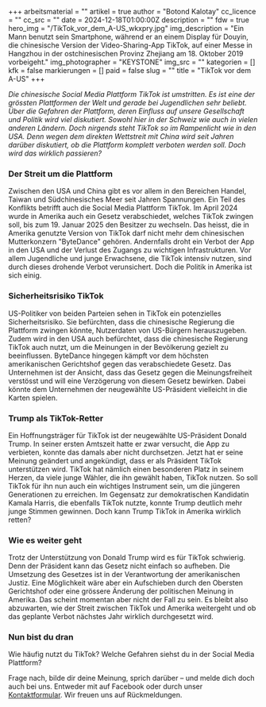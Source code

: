 +++
arbeitsmaterial = ""
artikel = true
author = "Botond Kalotay"
cc_licence = ""
cc_src = ""
date = 2024-12-18T01:00:00Z
description = ""
fdw = true
hero_img = "/TikTok_vor_dem_A-US_wkxpry.jpg"
img_description = "Ein Mann benutzt sein Smartphone, während er an einem Display für Douyin, die chinesische Version der Video-Sharing-App TikTok, auf einer Messe in Hangzhou in der ostchinesischen Provinz Zhejiang am 18. Oktober 2019 vorbeigeht."
img_photographer = "KEYSTONE"
img_src = ""
kategorien = []
kfk = false
markierungen = []
paid = false
slug = ""
title = "TikTok vor dem A-US"
+++

_Die chinesische Social Media Plattform TikTok ist umstritten. Es ist eine der grössten Plattformen der Welt und gerade bei Jugendlichen sehr beliebt. Über die Gefahren der Plattform, deren Einfluss auf unsere Gesellschaft und Politik wird viel diskutiert. Sowohl hier in der Schweiz wie auch in vielen anderen Ländern. Doch nirgends steht TikTok so im Rampenlicht wie in den USA. Denn wegen dem direkten Wettstreit mit China wird seit Jahren darüber diskutiert, ob die Plattform komplett verboten werden soll. Doch wird das wirklich passieren?_

### Der Streit um die Plattform

Zwischen den USA und China gibt es vor allem in den Bereichen Handel, Taiwan und Südchinesisches Meer seit Jahren Spannungen. Ein Teil des Konflikts betrifft auch die Social Media Plattform TikTok. Im April 2024 wurde in Amerika auch ein Gesetz verabschiedet, welches TikTok zwingen soll, bis zum 19. Januar 2025 den Besitzer zu wechseln. Das heisst, die in Amerika genutzte Version von TikTok darf nicht mehr dem chinesischen Mutterkonzern "ByteDance" gehören. Andernfalls droht ein Verbot der App in den USA und der Verlust des Zugangs zu wichtigen Infrastrukturen. Vor allem Jugendliche und junge Erwachsene, die TikTok intensiv nutzen, sind durch dieses drohende Verbot verunsichert. Doch die Politik in Amerika ist sich einig.

### Sicherheitsrisiko TikTok

US-Politiker von beiden Parteien sehen in TikTok ein potenzielles Sicherheitsrisiko. Sie befürchten, dass die chinesische Regierung die Plattform zwingen könnte, Nutzerdaten von US-Bürgern herauszugeben. Zudem wird in den USA auch befürchtet, dass die chinesische Regierung TikTok auch nutzt, um die Meinungen in der Bevölkerung gezielt zu beeinflussen. ByteDance hingegen kämpft vor dem höchsten amerikanischen Gerichtshof gegen das verabschiedete Gesetz. Das Unternehmen ist der Ansicht, dass das Gesetz gegen die Meinungsfreiheit verstösst und will eine Verzögerung von diesem Gesetz bewirken. Dabei könnte dem Unternehmen der neugewählte US-Präsident vielleicht in die Karten spielen.

### Trump als TikTok-Retter

Ein Hoffnungsträger für TikTok ist der neugewählte US-Präsident Donald Trump. In seiner ersten Amtszeit hatte er zwar versucht, die App zu verbieten, konnte das damals aber nicht durchsetzen. Jetzt hat er seine Meinung geändert und angekündigt, dass er als Präsident TikTok unterstützen wird. TikTok hat nämlich einen besonderen Platz in seinem Herzen, da viele junge Wähler, die ihn gewählt haben, TikTok nutzen. So soll TikTok für ihn nun auch ein wichtiges Instrument sein, um die jüngeren Generationen zu erreichen. Im Gegensatz zur demokratischen Kandidatin Kamala Harris, die ebenfalls TikTok nutzte, konnte Trump deutlich mehr junge Stimmen gewinnen. Doch kann Trump TikTok in Amerika wirklich retten?

### Wie es weiter geht

Trotz der Unterstützung von Donald Trump wird es für TikTok schwierig. Denn der Präsident kann das Gesetz nicht einfach so aufheben. Die Umsetzung des Gesetzes ist in der Verantwortung der amerikanischen Justiz. Eine Möglichkeit wäre aber ein Aufschieben durch den Obersten Gerichtshof oder eine grössere Änderung der politischen Meinung in Amerika. Das scheint momentan aber nicht der Fall zu sein. Es bleibt also abzuwarten, wie der Streit zwischen TikTok und Amerika weitergeht und ob das geplante Verbot nächstes Jahr wirklich durchgesetzt wird.

### Nun bist du dran

Wie häufig nutzt du TikTok?
Welche Gefahren siehst du in der Social Media Plattform?

Frage nach, bilde dir deine Meinung, sprich darüber – und melde dich doch auch bei uns. Entweder mit auf Facebook oder durch unser [Kontaktformular](https://www.chinderzytig.ch/kontakt/). Wir freuen uns auf Rückmeldungen.